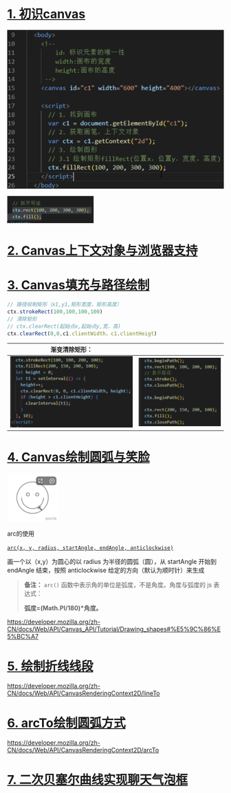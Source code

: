 # [1. 初识canvas](https://www.bilibili.com/video/BV1kv4y1D7uS/?spm_id_from=333.337.search-card.all.click&vd_source=a7089a0e007e4167b4a61ef53acc6f7e)

![image-20240829140321682](01.assets/image-20240829140321682.png)

![image-20240829161059410](01.assets/image-20240829161059410.png)

# [2. Canvas上下文对象与浏览器支持](https://www.bilibili.com/video/BV1kv4y1D7uS/?p=2&spm_id_from=pageDriver&vd_source=a7089a0e007e4167b4a61ef53acc6f7e)

# [3. Canvas填充与路径绘制](https://www.bilibili.com/video/BV1kv4y1D7uS/?p=3&spm_id_from=pageDriver&vd_source=a7089a0e007e4167b4a61ef53acc6f7e)

```js
// 路径绘制矩形（x1,y1,矩形宽度，矩形高度）
ctx.strokeRect(100,100,100,100)
// 清除矩形
// ctx.clearRect(起始点x,起始点y,宽，高)
ctx.clearRect(0,0,c1.clientWidth，c1.clientHeigt)
```

| 渐变清除矩形：                                               |                                                              |
| ------------------------------------------------------------ | ------------------------------------------------------------ |
| ![image-20240829160954301](01.assets/image-20240829160954301.png) | ![image-20240829161319732](01.assets/image-20240829161319732.png) |

# [4. Canvas绘制圆弧与笑脸](https://www.bilibili.com/video/BV1kv4y1D7uS/?p=4&spm_id_from=pageDriver&vd_source=a7089a0e007e4167b4a61ef53acc6f7e)

![image-20240902155630000](01.assets/image-20240902155630000.png)

arc的使用

[`arc(x, y, radius, startAngle, endAngle, anticlockwise)`](https://developer.mozilla.org/zh-CN/docs/Web/API/CanvasRenderingContext2D/arc)

画一个以（x,y）为圆心的以 radius 为半径的圆弧（圆），从 startAngle 开始到 endAngle 结束，按照 anticlockwise 给定的方向（默认为顺时针）来生成

> **备注：** `arc()` 函数中表示角的单位是弧度，不是角度。角度与弧度的 js 表达式：
>
> **弧度=(Math.PI/180)\*角度。**

https://developer.mozilla.org/zh-CN/docs/Web/API/Canvas_API/Tutorial/Drawing_shapes#%E5%9C%86%E5%BC%A7

# [5. 绘制折线线段](https://www.bilibili.com/video/BV1kv4y1D7uS/?p=5&spm_id_from=pageDriver&vd_source=a7089a0e007e4167b4a61ef53acc6f7e)

https://developer.mozilla.org/zh-CN/docs/Web/API/CanvasRenderingContext2D/lineTo

# [6. arcTo绘制圆弧方式](https://www.bilibili.com/video/BV1kv4y1D7uS?p=6)

https://developer.mozilla.org/zh-CN/docs/Web/API/CanvasRenderingContext2D/arcTo

# [7. 二次贝塞尔曲线实现聊天气泡框](https://www.bilibili.com/video/BV1kv4y1D7uS?p=7&spm_id_from=pageDriver&vd_source=a7089a0e007e4167b4a61ef53acc6f7e)


